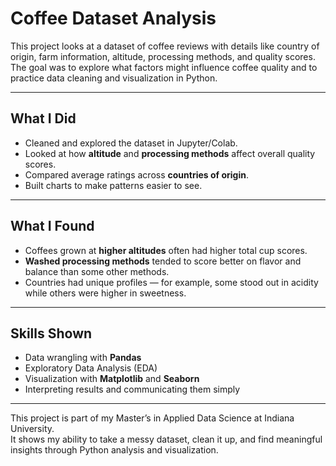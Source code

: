 # Coffee Dataset Analysis

This project looks at a dataset of coffee reviews with details like country of origin, farm information, altitude, processing methods, and quality scores.  
The goal was to explore what factors might influence coffee quality and to practice data cleaning and visualization in Python.

---

## What I Did
- Cleaned and explored the dataset in Jupyter/Colab.
- Looked at how **altitude** and **processing methods** affect overall quality scores.
- Compared average ratings across **countries of origin**.
- Built charts to make patterns easier to see.

---

## What I Found
- Coffees grown at **higher altitudes** often had higher total cup scores.
- **Washed processing methods** tended to score better on flavor and balance than some other methods.
- Countries had unique profiles — for example, some stood out in acidity while others were higher in sweetness.

---

## Skills Shown
- Data wrangling with **Pandas**
- Exploratory Data Analysis (EDA)
- Visualization with **Matplotlib** and **Seaborn**
- Interpreting results and communicating them simply

---

This project is part of my Master’s in Applied Data Science at Indiana University.  
It shows my ability to take a messy dataset, clean it up, and find meaningful insights through Python analysis and visualization.
